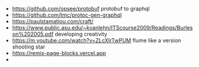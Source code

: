 - https://github.com/opsee/protobuf protobuf to graphql
- https://github.com/tmc/protoc-gen-graphql
- https://paulstamatiou.com/craft/
- https://www.public.asu.edu/~kvanlehn/ITScourse2009/Readings/Burleson%202005.pdf developing creativity
- https://m.youtube.com/watch?v=ZLcXIrTwPUM flume like a version shooting star
- https://remix-page-blocks.vercel.app
-